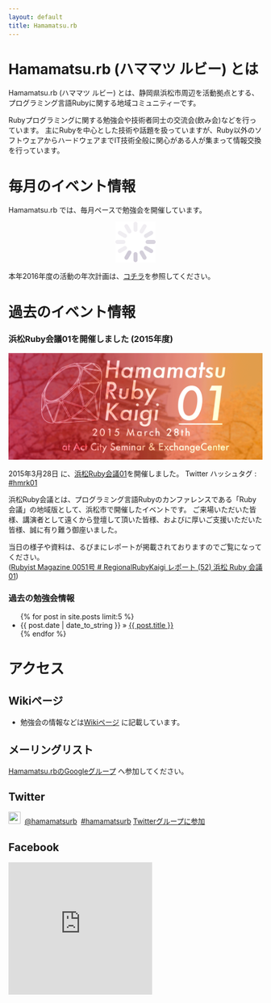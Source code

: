 ```yaml
---
layout: default
title: Hamamatsu.rb
---
```


# Hamamatsu.rb (ハママツ ルビー) とは

Hamamatsu.rb (ハママツ ルビー) とは、静岡県浜松市周辺を活動拠点とする、プログラミング言語Rubyに関する地域コミュニティーです。

Rubyプログラミングに関する勉強会や技術者同士の交流会(飲み会)などを行っています。
主にRubyを中心とした技術や話題を扱っていますが、Ruby以外のソフトウェアからハードウェアまでIT技術全般に関心がある人が集まって情報交換を行っています。

<!--
Hamamatsu.rb (ハママツ ルビー) は、静岡県浜松市周辺の、プログラミング言語Rubyのソフトウェア技術者や、Rubyを中心とした技術に関心がある人が集まって、Rubyに関する何か(兼飲み会)をする予定の地域コミュニティです。
-->

# 毎月のイベント情報 

Hamamatsu.rb では、毎月ペースで勉強会を開催しています。

<div id="doorkeeper-list" ><div align="center"><img src='img/loading.gif' /></div></div>

本年2016年度の活動の年次計画は、<a href='https://github.com/hamamatsu-rb/hamamatsu-rb.github.com/wiki/hmrb_2016'>コチラ</a>を参照してください。


# 過去のイベント情報

### 浜松Ruby会議01を開催しました (2015年度)

<a href='http://regional.rubykaigi.org/hamamatsu01'>
<img src="/img/kaigi01.png" class="img-responsive" />
</a>

2015年3月28日 に、<a href='http://regional.rubykaigi.org/hamamatsu01'>浜松Ruby会議01</a>を開催しました。
Twitter ハッシュタグ : <a href='https://twitter.com/search?q=%23hmrk01'>#hmrk01</a>

浜松Ruby会議とは、プログラミング言語Rubyのカンファレンスである「Ruby会議」の地域版として、浜松市で開催したイベントです。
ご来場いただいた皆様、講演者として遠くから登壇して頂いた皆様、およびに厚いご支援いただいた皆様、誠に有り難う御座いました。

当日の様子や資料は、るびまにレポートが掲載されておりますのでご覧になってください。  
  ([Rubyist Magazine 0051号 # RegionalRubyKaigi レポート (52) 浜松 Ruby 会議 01](http://magazine.rubyist.net/?0051-HamamatsuRubyKaigi01Report))



### 過去の勉強会情報

<ul class="posts">
{% for post in site.posts limit:5 %}
<li><span>{{ post.date | date_to_string }}</span> &raquo; <a href="{{ post.url }}">{{ post.title }}</a></li>
{% endfor %}
</ul>
<!-- これ、2011年の勉強の情報しか表示しないみたいだけど、いるの？ -->


# アクセス

## Wikiページ

* 勉強会の情報などは[Wikiページ](https://github.com/hamamatsu-rb/hamamatsu-rb.github.com/wiki) に記載しています。

## メーリングリスト

[Hamamatsu.rbのGoogleグループ](https://groups.google.com/group/hamamatsu-rb?hl=ja) へ参加してください。


## Twitter

<a href="http://twitter.com/#!/hamamatsurb"><img src="http://a2.twimg.com/sticky/default_profile_images/default_profile_5_normal.png" width="24" height="24"></a>&nbsp;
<a href="http://twitter.com/#!/hamamatsurb">@hamamatsurb</a>&nbsp;
<a href="http://twitter.com/#!/search/%23hamamatsurb" >#hamamatsurb</a>
<a href="http://twitter.com/?status=@hamamatsurb%20subscribe">Twitterグループに参加</a>

<div id="members"></div>

## Facebook

  <iframe src="http://www.facebook.com/plugins/likebox.php?href=https%3A%2F%2Fwww.facebook.com%2Fpages%2FHamamatsurb%2F196508373706679&amp;width=285&amp;colorscheme=light&amp;show_faces=true&amp;stream=false&amp;header=false&amp;height=262" style="border:none; overflow:hidden; width:285px; height:262px;" scrolling="no" frameborder="0" ></iframe>

<script type="text/javascript" src="js/underscore.string.min.js"></script>
<script type="text/javascript" src="js/jquery.tmpl.min.js"></script>
<script type="text/javascript" src="js/doorkeeper.js"></script>

<script>
jQuery(function(){
  // Doorkeeper API にアクセス
  $.ajax( doorkeeperApi ).done( doneDoorkeeper ).fail( failDoorkeeper );
});
</script>

